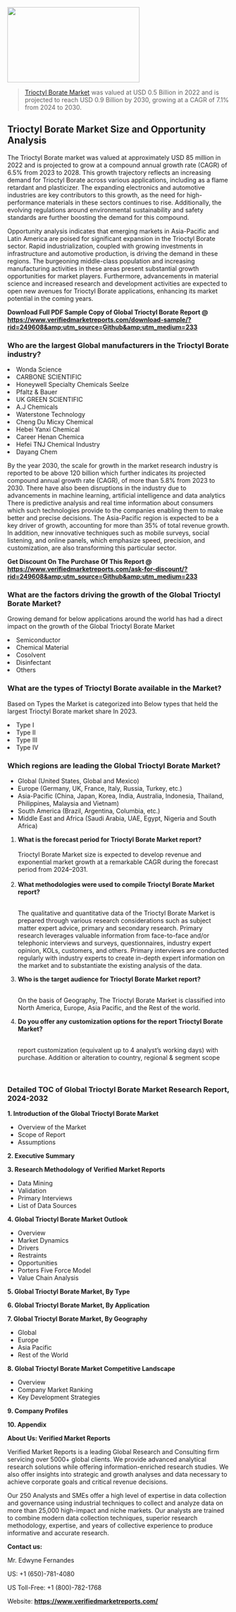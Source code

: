 <img src="https://ffe5etoiles.com/wp-content/uploads/2024/12/MST1-300x171.png" alt="" width="300" height="171" class="alignnone size-medium wp-image-20088" /><blockquote><p><p><a href="https://www.verifiedmarketreports.com/download-sample/?rid=249608&utm_source=Github&utm_medium=233" target="_blank">Trioctyl Borate Market</a> was valued at USD 0.5 Billion in 2022 and is projected to reach USD 0.9 Billion by 2030, growing at a CAGR of 7.1% from 2024 to 2030.</p></blockquote><p><h2>Trioctyl Borate Market Size and Opportunity Analysis</h2><p>The Trioctyl Borate market was valued at approximately USD 85 million in 2022 and is projected to grow at a compound annual growth rate (CAGR) of 6.5% from 2023 to 2028. This growth trajectory reflects an increasing demand for Trioctyl Borate across various applications, including as a flame retardant and plasticizer. The expanding electronics and automotive industries are key contributors to this growth, as the need for high-performance materials in these sectors continues to rise. Additionally, the evolving regulations around environmental sustainability and safety standards are further boosting the demand for this compound.</p><p>Opportunity analysis indicates that emerging markets in Asia-Pacific and Latin America are poised for significant expansion in the Trioctyl Borate sector. Rapid industrialization, coupled with growing investments in infrastructure and automotive production, is driving the demand in these regions. The burgeoning middle-class population and increasing manufacturing activities in these areas present substantial growth opportunities for market players. Furthermore, advancements in material science and increased research and development activities are expected to open new avenues for Trioctyl Borate applications, enhancing its market potential in the coming years.</p></p><p class=""><strong>Download Full PDF Sample Copy of Global Trioctyl Borate Report @ <a href="https://www.verifiedmarketreports.com/download-sample/?rid=249608&amp;utm_source=Github&amp;utm_medium=233" target="_blank">https://www.verifiedmarketreports.com/download-sample/?rid=249608&amp;utm_source=Github&amp;utm_medium=233</a></strong></p><h3 id="" class="">Who are the largest Global manufacturers in the Trioctyl Borate industry?</h3><p><li>Wonda Science</li><li> CARBONE SCIENTIFIC</li><li> Honeywell Specialty Chemicals Seelze</li><li> Pfaltz & Bauer</li><li> UK GREEN SCIENTIFIC</li><li> A.J Chemicals</li><li> Waterstone Technology</li><li> Cheng Du Micxy Chemical</li><li> Hebei Yanxi Chemical</li><li> Career Henan Chemica</li><li> Hefei TNJ Chemical Industry</li><li> Dayang Chem</li></p><div class=""><div class="" dir="" data-message-author-role="" data-message-id="" data-message-model-slug=""><div class=""><div class=""><div class=""><div class="" dir="" data-message-author-role="" data-message-id="" data-message-model-slug=""><div class=""><div class=""><p>By the year 2030, the scale for growth in the market research industry is reported to be above 120 billion which further indicates its projected compound annual growth rate (CAGR), of more than 5.8% from 2023 to 2030. There have also been disruptions in the industry due to advancements in machine learning, artificial intelligence and data analytics There is predictive analysis and real time information about consumers which such technologies provide to the companies enabling them to make better and precise decisions. The Asia-Pacific region is expected to be a key driver of growth, accounting for more than 35% of total revenue growth. In addition, new innovative techniques such as mobile surveys, social listening, and online panels, which emphasize speed, precision, and customization, are also transforming this particular sector.</p><p><strong>Get Discount On The Purchase Of This Report @&nbsp; <a href="https://www.verifiedmarketreports.com/ask-for-discount/?rid=249608&amp;utm_source=Github&amp;utm_medium=233" target="_blank">https://www.verifiedmarketreports.com/ask-for-discount/?rid=249608&amp;utm_source=Github&amp;utm_medium=233</a></strong></p></div></div></div></div></div></div></div></div><h3 id="" class="">What are the factors driving the growth of the Global Trioctyl Borate Market?</h3><p id="" class="">Growing demand for below applications around the world has had a direct impact on the growth of the Global Trioctyl Borate Market</p><p id="" class=""><li>Semiconductor</li><li> Chemical Material</li><li> Cosolvent</li><li> Disinfectant</li><li> Others</li></p><h3 id="" class="">What are the types of Trioctyl Borate available in the Market?</h3><p id="" class="">Based on Types the Market is categorized into Below types that held the largest Trioctyl Borate market share In 2023.</p><p id="" class=""><li>Type I</li><li> Type II</li><li> Type III</li><li> Type IV</li></p><h3 id="" class="">Which regions are leading the Global Trioctyl Borate Market?</h3><ul><li>Global (United States, Global and Mexico)</li><li>Europe (Germany, UK, France, Italy, Russia, Turkey, etc.)</li><li>Asia-Pacific (China, Japan, Korea, India, Australia, Indonesia, Thailand, Philippines, Malaysia and Vietnam)</li><li>South America (Brazil, Argentina, Columbia, etc.)</li><li>Middle East and Africa (Saudi Arabia, UAE, Egypt, Nigeria and South Africa)</li></ul><p><ol><li><strong>What is the forecast period for Trioctyl Borate Market report?<br /></strong><br /><span data-sheets-root="1" data-sheets-value="{&quot;1&quot;:2,&quot;2&quot;:&quot;XXXX size is expected to develop revenue and exponential market growth at a remarkable CAGR during the forecast period from 2024&ndash;2030.&quot;}" data-sheets-userformat="{&quot;2&quot;:12674,&quot;4&quot;:{&quot;1&quot;:2,&quot;2&quot;:16776960},&quot;10&quot;:2,&quot;11&quot;:0,&quot;15&quot;:&quot;Arial&quot;,&quot;16&quot;:12}">Trioctyl Borate Market size is expected to develop revenue and exponential market growth at a remarkable CAGR during the forecast period from 2024&ndash;2031.</span><br /><br /></li><li><strong>What methodologies were used to compile Trioctyl Borate Market report?<br /><br /></strong><p>The qualitative and quantitative data of the&nbsp;Trioctyl Borate Market is prepared through various research considerations such as subject matter expert advice, primary and secondary research. Primary research leverages valuable information from face-to-face and/or telephonic interviews and surveys, questionnaires, industry expert opinion, KOLs, customers, and others. Primary interviews are conducted regularly with industry experts to create in-depth expert information on the market and to substantiate the existing analysis of the data.&nbsp;</p></li><li><strong>Who is the target audience for Trioctyl Borate Market report?<br /><br /></strong><p>On the basis of Geography, The&nbsp;Trioctyl Borate Market is classified into North America, Europe, Asia Pacific, and the Rest of the world.</p></li><li><strong>Do you offer any customization options for the report Trioctyl Borate Market?<br /><br /></strong><p>report customization (equivalent up to 4 analyst&rsquo;s working days) with purchase. Addition or alteration to country, regional &amp; segment scope</p><p>&nbsp;</p></li></ol></p><h3 id="" class="">Detailed TOC of Global Trioctyl Borate Market Research Report, 2024-2032</h3><p id="" class=""><strong>1. Introduction of the Global Trioctyl Borate Market</strong></p><ul><li>Overview of the Market</li><li>Scope of Report</li><li>Assumptions</li></ul><p id="" class=""><strong>2. Executive Summary</strong></p><p id="" class=""><strong>3. Research Methodology of&nbsp;Verified Market Reports</strong></p><ul><li>Data Mining</li><li>Validation</li><li>Primary Interviews</li><li>List of Data Sources</li></ul><p id="" class=""><strong>4. Global Trioctyl Borate Market Outlook</strong></p><ul><li>Overview</li><li>Market Dynamics</li><li>Drivers</li><li>Restraints</li><li>Opportunities</li><li>Porters Five Force Model</li><li>Value Chain Analysis</li></ul><p id="" class=""><strong>5. Global Trioctyl Borate Market, By&nbsp;Type</strong></p><p id="" class=""><strong>6. Global Trioctyl Borate Market, By Application</strong></p><p id="" class=""><strong>7. Global Trioctyl Borate Market, By Geography</strong></p><ul><li>Global</li><li>Europe</li><li>Asia Pacific</li><li>Rest of the World</li></ul><p id="" class=""><strong>8. Global Trioctyl Borate Market Competitive Landscape</strong></p><ul><li>Overview</li><li>Company Market Ranking</li><li>Key Development Strategies</li></ul><p id="" class=""><strong>9. Company Profiles</strong></p><p id="" class=""><strong>10. Appendix</strong></p><p id="" class=""><strong>About Us: Verified Market Reports</strong></p><p id="" class="">Verified Market Reports is a leading Global Research and Consulting firm servicing over 5000+ global clients. We provide advanced analytical research solutions while offering information-enriched research studies. We also offer insights into strategic and growth analyses and data necessary to achieve corporate goals and critical revenue decisions.</p><p id="" class="">Our 250 Analysts and SMEs offer a high level of expertise in data collection and governance using industrial techniques to collect and analyze data on more than 25,000 high-impact and niche markets. Our analysts are trained to combine modern data collection techniques, superior research methodology, expertise, and years of collective experience to produce informative and accurate research.</p><p id="" class=""><strong>Contact us:</strong></p><p id="" class="">Mr. Edwyne Fernandes</p><p id="" class="">US: +1 (650)-781-4080</p><p id="" class="">US Toll-Free: +1 (800)-782-1768</p><p id="" class="">Website: <a target="" data-test-app-aware-link=""><strong>https://www.verifiedmarketreports.com/</strong></a></p>

